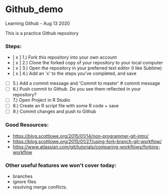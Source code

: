 # Github_demo
Learning Github - Aug 13 2020

This is a practice Github repository

### Steps:  
- [ x ] 1.) Fork this repository into your own account  
- [ x ] 2.) Clone the forked copy of your repository to your local computer  
- [ x ] 3.) Open the repository in your preferred text editor (I like Sublime)  
- [ x ] 4.) Add an 'x' to the steps you've completed, and save  
- [ ] 5.) Add a commit message and 'Commit to master' 
			# commit message 
- [ ] 6.) Push commit to Github. Do you see them reflected in your repository?  
- [ ] 7.) Open Project in R Studio  
- [ ] 8.) Create an R script file with some R code + save  
- [ ] 9.) Commit changes and push to Github  

### Good Resources:  
- https://blog.scottlowe.org/2015/01/14/non-programmer-git-intro/  
- https://blog.scottlowe.org/2015/01/27/using-fork-branch-git-workflow/  
- https://www.atlassian.com/git/tutorials/comparing-workflows/forking-workflow  


### Other useful features we won't cover today:
- branches  
- ignore files
- resolving merge conflicts. 
